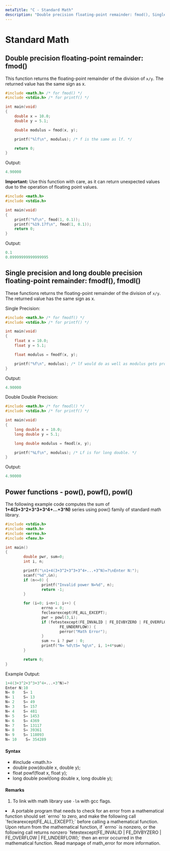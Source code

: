 ```yaml
---
metaTitle: "C - Standard Math"
description: "Double precision floating-point remainder: fmod(), Single precision and long double precision floating-point remainder: fmodf(), fmodl(), Power functions - pow(), powf(), powl()"
---
```


# Standard Math



## Double precision floating-point remainder: fmod()


This function returns the floating-point remainder of the division of `x/y`. The returned value has the same sign as x.

```c
#include <math.h> /* for fmod() */
#include <stdio.h> /* for printf() */

int main(void)
{
    double x = 10.0;
    double y = 5.1;

    double modulus = fmod(x, y);

    printf("%lf\n", modulus); /* f is the same as lf. */

    return 0;
}

```

Output:

```c
4.90000

```

**Important:** Use this function with care, as it can return unexpected values due to the operation of floating point values.

```c
#include <math.h>
#include <stdio.h>

int main(void)
{
    printf("%f\n", fmod(1, 0.1));
    printf("%19.17f\n", fmod(1, 0.1));
    return 0;
}

```

Output:

```c
0.1
0.09999999999999995

```



## Single precision and long double precision floating-point remainder: fmodf(), fmodl()


These functions returns the floating-point remainder of the division of `x/y`. The returned value has the same sign as x.

Single Precision:

```c
#include <math.h> /* for fmodf() */
#include <stdio.h> /* for printf() */

int main(void)
{
    float x = 10.0;
    float y = 5.1;

    float modulus = fmodf(x, y);

    printf("%f\n", modulus); /* lf would do as well as modulus gets promoted to double. */
}

```

Output:

```c
4.90000

```

Double Double Precision:

```c
#include <math.h> /* for fmodl() */
#include <stdio.h> /* for printf() */

int main(void)
{
    long double x = 10.0;
    long double y = 5.1;

    long double modulus = fmodl(x, y);

    printf("%Lf\n", modulus); /* Lf is for long double. */
}

```

Output:

```c
4.90000

```



## Power functions - pow(), powf(), powl()


The following example code computes the sum of **1+4(3+3^2+3^3+3^4+...+3^N)** series using pow() family of standard math library.

```c
#include <stdio.h>
#include <math.h>
#include <errno.h>
#include <fenv.h>

int main()
{
        double pwr, sum=0;
        int i, n;

        printf("\n1+4(3+3^2+3^3+3^4+...+3^N)=?\nEnter N:");
        scanf("%d",&n);
        if (n<=0) {
                printf("Invalid power N=%d", n);
                return -1;
        }

        for (i=0; i<n+1; i++) {
                errno = 0;
                feclearexcept(FE_ALL_EXCEPT);
                pwr = powl(3,i);
                if (fetestexcept(FE_INVALID | FE_DIVBYZERO | FE_OVERFLOW |
                        FE_UNDERFLOW)) {
                        perror("Math Error");
                }
                sum += i ? pwr : 0;
                printf("N= %d\tS= %g\n", i, 1+4*sum);
        }

        return 0;
}

```

Example Output:

```c
1+4(3+3^2+3^3+3^4+...+3^N)=?
Enter N:10
N= 0    S= 1
N= 1    S= 13
N= 2    S= 49
N= 3    S= 157
N= 4    S= 481
N= 5    S= 1453
N= 6    S= 4369
N= 7    S= 13117
N= 8    S= 39361
N= 9    S= 118093
N= 10    S= 354289

```



#### Syntax


- #include <math.h>
- double pow(double x, double y);
- float powf(float x, float y);
- long double powl(long double x, long double y);



#### Remarks


1. To link with math library use `-lm` with gcc flags.
<li>A  portable  program  that needs to check for an error from a mathematical function should set `errno` to zero, and make the following call       `feclearexcept(FE_ALL_EXCEPT);` before calling a mathematical function. Upon return from the mathematical function, if `errno` is  nonzero,  or  the following call returns nonzero `fetestexcept(FE_INVALID | FE_DIVBYZERO | FE_OVERFLOW | FE_UNDERFLOW);`
then an error occurred in the mathematical function. Read manpage of math_error for more information.</li>

